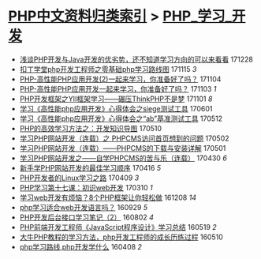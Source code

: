 [PHP中文资料归类索引](../README.md) > [PHP_学习_开发](PHP_学习_开发.md)
====
- [浅谈PHP开发与Java开发的优劣势，还不知道学习方向的可以来看看](http://jkwz.applinzi.com/ittc/7052157074237047825.html#%E6%B5%85%E8%B0%88PHP%E5%BC%80%E5%8F%91%E4%B8%8EJava%E5%BC%80%E5%8F%91%E7%9A%84%E4%BC%98%E5%8A%A3%E5%8A%BF%EF%BC%8C%E8%BF%98%E4%B8%8D%E7%9F%A5%E9%81%93%E5%AD%A6%E4%B9%A0%E6%96%B9%E5%90%91%E7%9A%84%E5%8F%AF%E4%BB%A5%E6%9D%A5%E7%9C%8B%E7%9C%8B) 171228  
- [扣丁学堂php开发工程师之零基础php学习路线图](http://jkwz.applinzi.com/ittc/7036103544065770513.html#%E6%89%A3%E4%B8%81%E5%AD%A6%E5%A0%82php%E5%BC%80%E5%8F%91%E5%B7%A5%E7%A8%8B%E5%B8%88%E4%B9%8B%E9%9B%B6%E5%9F%BA%E7%A1%80php%E5%AD%A6%E4%B9%A0%E8%B7%AF%E7%BA%BF%E5%9B%BE) 171115 *3* 
- [PHP-高性能PHP应用开发(2)一起来学习，你准备好了吗？](http://jkwz.applinzi.com/ittc/7032138513460495376.html#PHP-%E9%AB%98%E6%80%A7%E8%83%BDPHP%E5%BA%94%E7%94%A8%E5%BC%80%E5%8F%91%282%29%E4%B8%80%E8%B5%B7%E6%9D%A5%E5%AD%A6%E4%B9%A0%EF%BC%8C%E4%BD%A0%E5%87%86%E5%A4%87%E5%A5%BD%E4%BA%86%E5%90%97%EF%BC%9F) 171104  
- [PHP-高性能PHP应用开发一起来学习，你准备好了吗？](http://jkwz.applinzi.com/ittc/7031808939795153937.html#PHP-%E9%AB%98%E6%80%A7%E8%83%BDPHP%E5%BA%94%E7%94%A8%E5%BC%80%E5%8F%91%E4%B8%80%E8%B5%B7%E6%9D%A5%E5%AD%A6%E4%B9%A0%EF%BC%8C%E4%BD%A0%E5%87%86%E5%A4%87%E5%A5%BD%E4%BA%86%E5%90%97%EF%BC%9F) 171103 *1* 
- [PHP开发框架之YII框架学习——碾压ThinkPHP不是梦](http://jkwz.applinzi.com/ittc/7030979864054727696.html#PHP%E5%BC%80%E5%8F%91%E6%A1%86%E6%9E%B6%E4%B9%8BYII%E6%A1%86%E6%9E%B6%E5%AD%A6%E4%B9%A0%E2%80%94%E2%80%94%E7%A2%BE%E5%8E%8BThinkPHP%E4%B8%8D%E6%98%AF%E6%A2%A6) 171101 *8* 
- [学习《高性能php应用开发》心得体会之siege测试工具](http://jkwz.applinzi.com/ittc/6974212616942519301.html#%E5%AD%A6%E4%B9%A0%E3%80%8A%E9%AB%98%E6%80%A7%E8%83%BDphp%E5%BA%94%E7%94%A8%E5%BC%80%E5%8F%91%E3%80%8B%E5%BF%83%E5%BE%97%E4%BD%93%E4%BC%9A%E4%B9%8Bsiege%E6%B5%8B%E8%AF%95%E5%B7%A5%E5%85%B7) 170601  
- [学习《高性能php应用开发》心得体会之“ab”基准测试工具](http://jkwz.applinzi.com/ittc/6966744502348809221.html#%E5%AD%A6%E4%B9%A0%E3%80%8A%E9%AB%98%E6%80%A7%E8%83%BDphp%E5%BA%94%E7%94%A8%E5%BC%80%E5%8F%91%E3%80%8B%E5%BF%83%E5%BE%97%E4%BD%93%E4%BC%9A%E4%B9%8B%E2%80%9Cab%E2%80%9D%E5%9F%BA%E5%87%86%E6%B5%8B%E8%AF%95%E5%B7%A5%E5%85%B7) 170512  
- [PHP的高效学习方法之：开发知识导图](http://jkwz.applinzi.com/ittc/6966058156353389573.html#PHP%E7%9A%84%E9%AB%98%E6%95%88%E5%AD%A6%E4%B9%A0%E6%96%B9%E6%B3%95%E4%B9%8B%EF%BC%9A%E5%BC%80%E5%8F%91%E7%9F%A5%E8%AF%86%E5%AF%BC%E5%9B%BE) 170510  
- [学习PHP网站开发（连载）之 PHPCMS访问首页想到的问题](http://jkwz.applinzi.com/ittc/6963127189242381316.html#%E5%AD%A6%E4%B9%A0PHP%E7%BD%91%E7%AB%99%E5%BC%80%E5%8F%91%EF%BC%88%E8%BF%9E%E8%BD%BD%EF%BC%89%E4%B9%8B+PHPCMS%E8%AE%BF%E9%97%AE%E9%A6%96%E9%A1%B5%E6%83%B3%E5%88%B0%E7%9A%84%E9%97%AE%E9%A2%98) 170502  
- [学习PHP网站开发（连载）——PHPCMS的下载与安装详解](http://jkwz.applinzi.com/ittc/6962728919819092997.html#%E5%AD%A6%E4%B9%A0PHP%E7%BD%91%E7%AB%99%E5%BC%80%E5%8F%91%EF%BC%88%E8%BF%9E%E8%BD%BD%EF%BC%89%E2%80%94%E2%80%94PHPCMS%E7%9A%84%E4%B8%8B%E8%BD%BD%E4%B8%8E%E5%AE%89%E8%A3%85%E8%AF%A6%E8%A7%A3) 170501  
- [学习PHP网站开发之——自学PHPCMS的苦与乐（连载）](http://jkwz.applinzi.com/ittc/6962352308976354308.html#%E5%AD%A6%E4%B9%A0PHP%E7%BD%91%E7%AB%99%E5%BC%80%E5%8F%91%E4%B9%8B%E2%80%94%E2%80%94%E8%87%AA%E5%AD%A6PHPCMS%E7%9A%84%E8%8B%A6%E4%B8%8E%E4%B9%90%EF%BC%88%E8%BF%9E%E8%BD%BD%EF%BC%89) 170430 *6* 
- [新手学PHP网站开发的最佳学习顺序](http://jkwz.applinzi.com/ittc/6957194347077436420.html#%E6%96%B0%E6%89%8B%E5%AD%A6PHP%E7%BD%91%E7%AB%99%E5%BC%80%E5%8F%91%E7%9A%84%E6%9C%80%E4%BD%B3%E5%AD%A6%E4%B9%A0%E9%A1%BA%E5%BA%8F) 170416 *5* 
- [PHP开发者的Linux学习之路](http://jkwz.applinzi.com/ittc/6954508419783459844.html#PHP%E5%BC%80%E5%8F%91%E8%80%85%E7%9A%84Linux%E5%AD%A6%E4%B9%A0%E4%B9%8B%E8%B7%AF) 170409 *3* 
- [PHP学习第十七课：初识web开发](http://jkwz.applinzi.com/ittc/6941979348113572868.html#PHP%E5%AD%A6%E4%B9%A0%E7%AC%AC%E5%8D%81%E4%B8%83%E8%AF%BE%EF%BC%9A%E5%88%9D%E8%AF%86web%E5%BC%80%E5%8F%91) 170310 *1* 
- [学习web开发有烦恼？8个PHP框架让你轻松做](http://jkwz.applinzi.com/ittc/6909264635223344132.html#%E5%AD%A6%E4%B9%A0web%E5%BC%80%E5%8F%91%E6%9C%89%E7%83%A6%E6%81%BC%EF%BC%9F8%E4%B8%AAPHP%E6%A1%86%E6%9E%B6%E8%AE%A9%E4%BD%A0%E8%BD%BB%E6%9D%BE%E5%81%9A) 161208 *14* 
- [php学习适合web开发语言吗？](http://jkwz.applinzi.com/ittc/6883321468733096964.html#php%E5%AD%A6%E4%B9%A0%E9%80%82%E5%90%88web%E5%BC%80%E5%8F%91%E8%AF%AD%E8%A8%80%E5%90%97%EF%BC%9F) 160929 *5* 
- [PHP开发后台接口学习笔记（2）](http://jkwz.applinzi.com/ittc/6860770420235699204.html#PHP%E5%BC%80%E5%8F%91%E5%90%8E%E5%8F%B0%E6%8E%A5%E5%8F%A3%E5%AD%A6%E4%B9%A0%E7%AC%94%E8%AE%B0%EF%BC%882%EF%BC%89) 160802 *4* 
- [PHP前端开发工程师《JavaScript程序设计》学习总结](http://jkwz.applinzi.com/ittc/6833843464906998788.html#PHP%E5%89%8D%E7%AB%AF%E5%BC%80%E5%8F%91%E5%B7%A5%E7%A8%8B%E5%B8%88%E3%80%8AJavaScript%E7%A8%8B%E5%BA%8F%E8%AE%BE%E8%AE%A1%E3%80%8B%E5%AD%A6%E4%B9%A0%E6%80%BB%E7%BB%93) 160519 *2* 
- [大牛PHP教程的学习方法，php开发工程师的成长历练过程](http://jkwz.applinzi.com/ittc/6830599824902456324.html#%E5%A4%A7%E7%89%9BPHP%E6%95%99%E7%A8%8B%E7%9A%84%E5%AD%A6%E4%B9%A0%E6%96%B9%E6%B3%95%EF%BC%8Cphp%E5%BC%80%E5%8F%91%E5%B7%A5%E7%A8%8B%E5%B8%88%E7%9A%84%E6%88%90%E9%95%BF%E5%8E%86%E7%BB%83%E8%BF%87%E7%A8%8B) 160510  
- [php学习路线,php开发学什么](http://jkwz.applinzi.com/ittc/6818665730966815749.html#php%E5%AD%A6%E4%B9%A0%E8%B7%AF%E7%BA%BF%2Cphp%E5%BC%80%E5%8F%91%E5%AD%A6%E4%BB%80%E4%B9%88) 160408 *2* 
